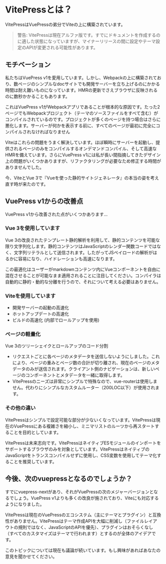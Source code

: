 # VitePressとは？

VitePressはVuePressの弟分でViteの上に構築されています。

> 警告: VitePressは現在アルファ版です。すでにドキュメントを作成するのに適した状態になっていますが、マイナーリリースの間に設定やテーマ設定のAPIが変更される可能性があります。

## モチベーション

私たちはVuePress v1を愛用しています。しかし、Webpackの上に構築されており、数ページのシンプルなdocサイトでも開発サーバーを立ち上げるのにかかる時間は耐え難いものになっています。HMRの更新でさえブラウザに反映されるのに数秒かかることもあります。

これはVuePress v1がWebpackアプリであることが根本的な原因です。たった2ページでもWebpackプロジェクト（テーマのソースファイルをすべて含む）がコンパイルされているのです。プロジェクトが多くのページを持つ場合はさらに悪化します。サーバーが何かを表示する前に、すべてのページが最初に完全にコンパイルされなければなりません

Viteはこれらの問題をうまく解決しています。ほぼ瞬時にサーバーを起動し、提供されるページのみをコンパイルするオンデマンドコンパイル、そして高速なHMRを備えています。さらにVuePress v1には私が長い間指摘してきたデザイン上の問題がいくつかありますが、リファクタリングが必要なため修正する時間がありませんでした。

今、ViteとVue 3で『Vueを使った静的サイトジェネレータ』の本当の姿を考え直す時が来たのです。

## VuePress v1からの改善点

VuePress v1から改善された点がいくつかあります...

### Vue 3を使用しています

Vue 3の改良されたテンプレート静的解析を利用して、静的コンテンツを可能な限り文字列化します。静的コンテンツはJavaScriptのレンダー関数コードではなく、文字列リテラルとして送信されます。したがってJSペイロードの解析がはるかに容易になり、ハイドレーションも高速になります。

この最適化はユーザーがmarkdownコンテンツ内にVueコンポーネントを自由に混在させることが可能なまま適用されることに注目してください。コンパイラは自動的に静的・動的な分離を行うので、それについて考える必要はありません。

### Viteを使用しています

- 開発サーバーの起動の高速化
- ホットアップデートの高速化
- ビルドの高速化 (内部でロールアップを使用)

### ページの軽量化

Vue 3のツリーシェイクとロールアップのコード分割

- リクエストごとに各ページのメタデータを送信しないようにしました。これにより、ページの重みとページ数の合計が切り離され、現在のページのメタデータのみが送信されます。クライアント側のナビゲーションは、新しいページのコンポーネントとメタデータを一緒に取得します。
- VitePressのニーズは非常にシンプルで特殊なので、vue-routerは使用しません。代わりにシンプルなカスタムルーター（200LOC以下）が使用されます。

### その他の違い

VitePressはシンプルで設定可能な部分が少ないくなっています。VitePressは現在のVuePressにある複雑さを縮小し、ミニマリストのルーツから再スタートすることを目的としています。

VitePressは未来志向です。VitePressはネイティブESモジュールのインポートをサポートするブラウザのみを対象としています。VitePressはネイティブのJavaScriptをトランスコンパイルせずに使用し、CSS変数を使用してテーマ化することを推奨しています。

## 今後、次のvuepressとなるのでしょうか？

すでにvuepress-nextがあり、それがVuePressの次のメジャーバージョンとなるでしょう。VuePress v1よりも多くの改良が施されており、Viteにも対応するようになりました。

VitePressは現在のVuePressのエコシステム（主にテーマとプラグイン）と互換性がありません。VitePressはテーマ作成APIを大幅に削減し（ファイルレイアウトの規則ではなく、JavaScriptのAPIを優先）、プラグインはおそらくなし（すべてのカスタマイズはテーマで行われます）とするのが全体のアイデアです。

このトピックについては現在も議論が続いています。もし興味があればあなたの意見を聞かせてください。